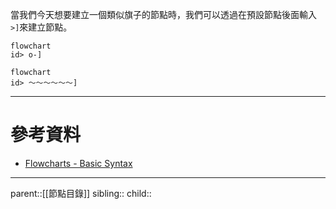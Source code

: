 當我們今天想要建立一個類似旗子的節點時，我們可以透過在預設節點後面輸入`>]`來建立節點。
```Mermaid
flowchart
id> o-]
```
```mermaid
flowchart
id> ～～～～～～]
```
- - -
# 參考資料
- [Flowcharts - Basic Syntax](https://mermaid.js.org/syntax/flowchart.html)
- - -
parent::[[節點目錄]]
sibling::
child::